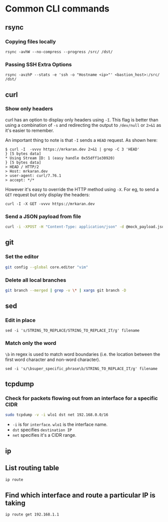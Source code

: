 # Common CLI commands

## rsync

### Copying files locally

```
rsync -avhW --no-compress --progress /src/ /dst/
```

### Passing SSH Extra Options

```
rsync -avzhP --stats -e 'ssh -o "Hostname <ip>"' <bastion_host>:/src/ /dst/
```

## curl

### Show only headers

curl has an option to display only headers using `-I`. This flag is better than using a combination of `-s` and redirecting the output to `/dev/null` or `2>&1` as it's easier to remember.

An important thing to note is that `-I` sends a `HEAD` request. As shown here:

```shell
$ curl -I  -vvvv https://mrkaran.dev 2>&1 | grep -C 3 'HEAD'
} [5 bytes data]
* Using Stream ID: 1 (easy handle 0x55dff1e30920)
} [5 bytes data]
> HEAD / HTTP/2
> Host: mrkaran.dev
> user-agent: curl/7.76.1
> accept: */*
```

However it's easy to override the HTTP method using `-X`. For eg, to send a `GET` request but only display the headers:

```
curl -I -X GET -vvvv https://mrkaran.dev
```

### Send a JSON payload from file

```sh
curl -i -XPOST -H "Content-Type: application/json" -d @mock_payload.json http://localhost:6000/endpoint
```

## git

### Set the editor

```sh
git config --global core.editor "vim"
```

### Delete all local branches

```sh
git branch --merged | grep -v \* | xargs git branch -D
```

## sed

### Edit in place

`sed -i 's/STRING_TO_REPLACE/STRING_TO_REPLACE_IT/g' filename`

### Match only the word

`\b` in regex is used to match word boundaries (i.e. the location between the first word character and non-word character).

`sed -i 's/\bsuper_specific_phrase\b/STRING_TO_REPLACE_IT/g' filename`

## tcpdump

### Check for packets flowing out from an interface for a specific CIDR

```bash
sudo tcpdump -v -i wlo1 dst net 192.168.0.0/16
```

- `-i` is for `interface`. `wlo1` is the interface name.
- `dst` specifies `destination IP`
- `net` specifies it's a CIDR range.

## ip

## List routing table

```sh
ip route
```

## Find which interface and route a particular IP is taking

```sh
ip route get 192.168.1.1
```
